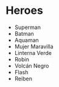 # Heroes

* Superman
* Batman
* Aquaman
* Mujer Maravilla
* Linterna Verde
* Robin
* Volcán Negro
* Flash
* Reiben